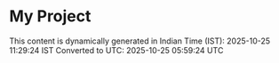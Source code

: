 # My Project

This content is dynamically generated in Indian Time (IST): 2025-10-25 11:29:24 IST
Converted to UTC: 2025-10-25 05:59:24 UTC
